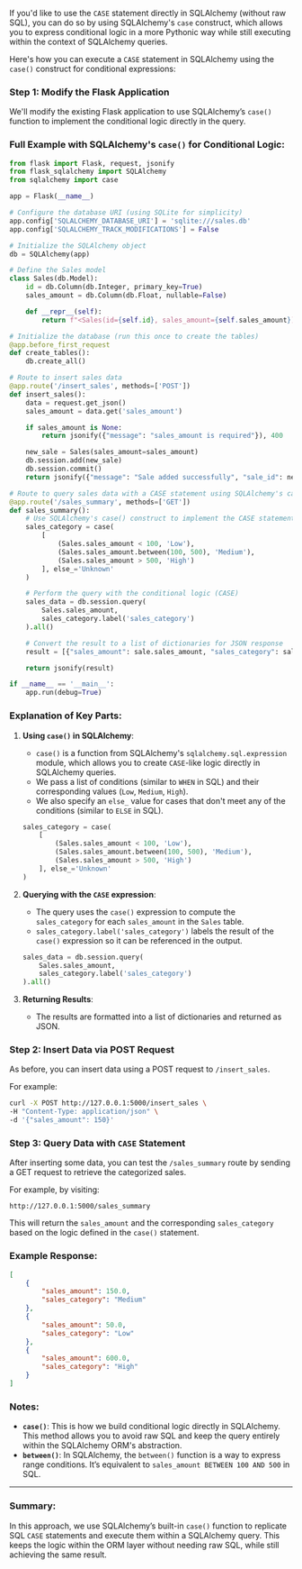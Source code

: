 If you'd like to use the `CASE` statement directly in SQLAlchemy (without raw SQL), you can do so by using SQLAlchemy's `case` construct, which allows you to express conditional logic in a more Pythonic way while still executing within the context of SQLAlchemy queries.

Here's how you can execute a `CASE` statement in SQLAlchemy using the `case()` construct for conditional expressions:

### Step 1: Modify the Flask Application

We'll modify the existing Flask application to use SQLAlchemy’s `case()` function to implement the conditional logic directly in the query. 

### Full Example with SQLAlchemy's `case()` for Conditional Logic:

```python
from flask import Flask, request, jsonify
from flask_sqlalchemy import SQLAlchemy
from sqlalchemy import case

app = Flask(__name__)

# Configure the database URI (using SQLite for simplicity)
app.config['SQLALCHEMY_DATABASE_URI'] = 'sqlite:///sales.db'
app.config['SQLALCHEMY_TRACK_MODIFICATIONS'] = False

# Initialize the SQLAlchemy object
db = SQLAlchemy(app)

# Define the Sales model
class Sales(db.Model):
    id = db.Column(db.Integer, primary_key=True)
    sales_amount = db.Column(db.Float, nullable=False)

    def __repr__(self):
        return f"<Sales(id={self.id}, sales_amount={self.sales_amount})>"

# Initialize the database (run this once to create the tables)
@app.before_first_request
def create_tables():
    db.create_all()

# Route to insert sales data
@app.route('/insert_sales', methods=['POST'])
def insert_sales():
    data = request.get_json()
    sales_amount = data.get('sales_amount')

    if sales_amount is None:
        return jsonify({"message": "sales_amount is required"}), 400

    new_sale = Sales(sales_amount=sales_amount)
    db.session.add(new_sale)
    db.session.commit()
    return jsonify({"message": "Sale added successfully", "sale_id": new_sale.id}), 201

# Route to query sales data with a CASE statement using SQLAlchemy's case() function
@app.route('/sales_summary', methods=['GET'])
def sales_summary():
    # Use SQLAlchemy's case() construct to implement the CASE statement
    sales_category = case(
        [
            (Sales.sales_amount < 100, 'Low'),
            (Sales.sales_amount.between(100, 500), 'Medium'),
            (Sales.sales_amount > 500, 'High')
        ], else_='Unknown'
    )

    # Perform the query with the conditional logic (CASE)
    sales_data = db.session.query(
        Sales.sales_amount,
        sales_category.label('sales_category')
    ).all()

    # Convert the result to a list of dictionaries for JSON response
    result = [{"sales_amount": sale.sales_amount, "sales_category": sale.sales_category} for sale in sales_data]

    return jsonify(result)

if __name__ == '__main__':
    app.run(debug=True)
```

### Explanation of Key Parts:

1. **Using `case()` in SQLAlchemy**:
   - `case()` is a function from SQLAlchemy's `sqlalchemy.sql.expression` module, which allows you to create `CASE`-like logic directly in SQLAlchemy queries.
   - We pass a list of conditions (similar to `WHEN` in SQL) and their corresponding values (`Low`, `Medium`, `High`).
   - We also specify an `else_` value for cases that don't meet any of the conditions (similar to `ELSE` in SQL).

   ```python
   sales_category = case(
       [
           (Sales.sales_amount < 100, 'Low'),
           (Sales.sales_amount.between(100, 500), 'Medium'),
           (Sales.sales_amount > 500, 'High')
       ], else_='Unknown'
   )
   ```

2. **Querying with the `CASE` expression**:
   - The query uses the `case()` expression to compute the `sales_category` for each `sales_amount` in the `Sales` table.
   - `sales_category.label('sales_category')` labels the result of the `case()` expression so it can be referenced in the output.

   ```python
   sales_data = db.session.query(
       Sales.sales_amount,
       sales_category.label('sales_category')
   ).all()
   ```

3. **Returning Results**:
   - The results are formatted into a list of dictionaries and returned as JSON.

### Step 2: Insert Data via POST Request

As before, you can insert data using a POST request to `/insert_sales`.

For example:

```bash
curl -X POST http://127.0.0.1:5000/insert_sales \
-H "Content-Type: application/json" \
-d '{"sales_amount": 150}'
```

### Step 3: Query Data with `CASE` Statement

After inserting some data, you can test the `/sales_summary` route by sending a GET request to retrieve the categorized sales.

For example, by visiting:

```
http://127.0.0.1:5000/sales_summary
```

This will return the `sales_amount` and the corresponding `sales_category` based on the logic defined in the `case()` statement.

### Example Response:
```json
[
    {
        "sales_amount": 150.0,
        "sales_category": "Medium"
    },
    {
        "sales_amount": 50.0,
        "sales_category": "Low"
    },
    {
        "sales_amount": 600.0,
        "sales_category": "High"
    }
]
```

### Notes:

- **`case()`**: This is how we build conditional logic directly in SQLAlchemy. This method allows you to avoid raw SQL and keep the query entirely within the SQLAlchemy ORM's abstraction.
- **`between()`**: In SQLAlchemy, the `between()` function is a way to express range conditions. It’s equivalent to `sales_amount BETWEEN 100 AND 500` in SQL.

---

### Summary:
In this approach, we use SQLAlchemy’s built-in `case()` function to replicate SQL `CASE` statements and execute them within a SQLAlchemy query. This keeps the logic within the ORM layer without needing raw SQL, while still achieving the same result.